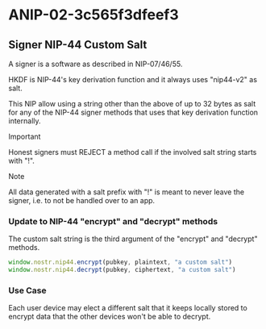 # ANIP-02-3c565f3dfeef3

## Signer NIP-44 Custom Salt

A signer is a software as described in NIP-07/46/55.

HKDF is NIP-44's key derivation function and it always
uses "nip44-v2" as salt.

This NIP allow using a string other than the above
of up to 32 bytes as salt for any of the NIP-44 signer
methods that uses that key derivation function internally.

> [!IMPORTANT]
> Honest signers must REJECT a method call
> if the involved salt string starts with "!".

> [!NOTE]
> All data generated with a salt prefix with "!" is meant to
> never leave the signer, i.e. to not be handled over to an app.

### Update to NIP-44 "encrypt" and "decrypt" methods

The custom salt string is the third argument of the "encrypt"
and "decrypt" methods.

```js
window.nostr.nip44.encrypt(pubkey, plaintext, "a custom salt")
window.nostr.nip44.decrypt(pubkey, ciphertext, "a custom salt")
```

### Use Case

Each user device may elect a different salt that it keeps locally stored
to encrypt data that the other devices won't be able to decrypt.
